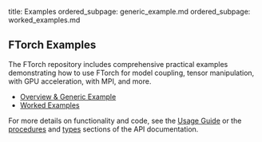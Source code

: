title: Examples
ordered_subpage: generic_example.md
ordered_subpage: worked_examples.md

## FTorch Examples

The FTorch repository includes comprehensive practical examples demonstrating how to
use FTorch for model coupling, tensor manipulation, with GPU acceleration, with MPI,
and more.

- [Overview & Generic Example](|page|/examples/generic_example.html)
- [Worked Examples](|page|/examples/worked_examples.html)

For more details on functionality and code, see the
[Usage Guide](|page|/usage/index.html) or the [procedures](|url|/lists/procedures.html)
and [types](|url|/lists/types.html) sections of the API documentation.
